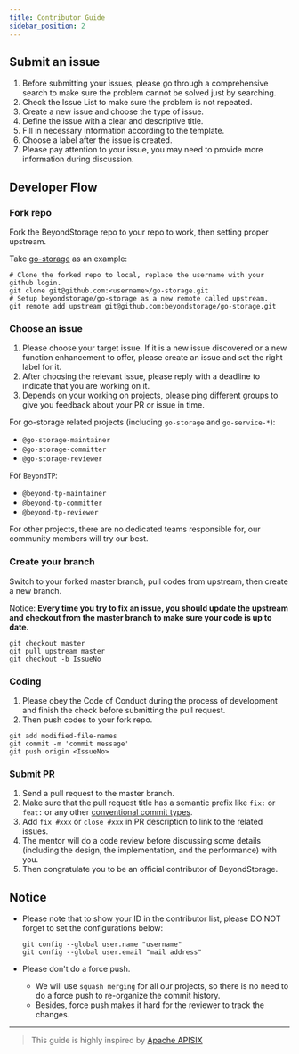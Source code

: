 ```yaml
---
title: Contributor Guide
sidebar_position: 2
---
```


## Submit an issue

1. Before submitting your issues, please go through a comprehensive search to make sure the problem cannot be solved just by searching.
1. Check the Issue List to make sure the problem is not repeated.
1. Create a new issue and choose the type of issue.
1. Define the issue with a clear and descriptive title.
1. Fill in necessary information according to the template.
1. Choose a label after the issue is created.
1. Please pay attention to your issue, you may need to provide more information during discussion.

## Developer Flow

### Fork repo

Fork the BeyondStorage repo to your repo to work, then setting proper upstream.

Take [go-storage](https://github.com/beyondstorage/go-storage) as an example:

```shell
# Clone the forked repo to local, replace the username with your github login.
git clone git@github.com:<username>/go-storage.git
# Setup beyondstorage/go-storage as a new remote called upstream.
git remote add upstream git@github.com:beyondstorage/go-storage.git
```

### Choose an issue

1. Please choose your target issue. If it is a new issue discovered or a new function enhancement to offer, please create an issue and set the right label for it.
1. After choosing the relevant issue, please reply with a deadline to indicate that you are working on it.
1. Depends on your working on projects, please ping different groups to give you feedback about your PR or issue in time.

For go-storage related projects (including `go-storage` and `go-service-*`):

- `@go-storage-maintainer`
- `@go-storage-committer`
- `@go-storage-reviewer`

For `BeyondTP`:

- `@beyond-tp-maintainer`
- `@beyond-tp-committer`
- `@beyond-tp-reviewer`

For other projects, there are no dedicated teams responsible for, our community members will try our best.

### Create your branch

Switch to your forked master branch, pull codes from upstream, then create a new branch.

Notice: **Every time you try to fix an issue, you should update the upstream and checkout from the master branch to make sure your code is up to date.**
```shell
git checkout master
git pull upstream master
git checkout -b IssueNo
```

### Coding

1. Please obey the Code of Conduct during the process of development and finish the check before submitting the pull request.
1. Then push codes to your fork repo.

```shell
git add modified-file-names
git commit -m 'commit message'
git push origin <IssueNo>
```

### Submit PR

1. Send a pull request to the master branch.
1. Make sure that the pull request title has a semantic prefix like `fix:` or `feat:` or any other [conventional commit types](https://github.com/commitizen/conventional-commit-types/blob/master/index.json).
1. Add `fix #xxx` or `close #xxx` in PR description to link to the related issues.
1. The mentor will do a code review before discussing some details (including the design, the implementation, and the performance) with you.
1. Then congratulate you to be an official contributor of BeyondStorage.

## Notice

- Please note that to show your ID in the contributor list, please DO NOT forget to set the configurations below:

    ```shell
    git config --global user.name "username"
    git config --global user.email "mail address"
    ```
- Please don't do a force push.
    - We will use `squash merging` for all our projects, so there is no need to do a force push to re-organize the commit history.
    - Besides, force push makes it hard for the reviewer to track the changes.

---

> This guide is highly inspired by [Apache APISIX](https://apisix.apache.org/docs/general/contributor-guide)
